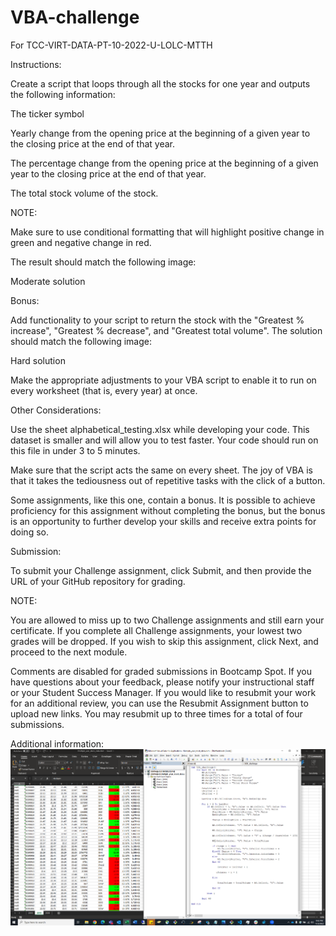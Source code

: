 # VBA-challenge
For TCC-VIRT-DATA-PT-10-2022-U-LOLC-MTTH


Instructions:

Create a script that loops through all the stocks for one year and outputs the following information:

The ticker symbol

Yearly change from the opening price at the beginning of a given year to the closing price at the end of that year.

The percentage change from the opening price at the beginning of a given year to the closing price at the end of that year.

The total stock volume of the stock.

NOTE:

Make sure to use conditional formatting that will highlight positive change in green and negative change in red.

The result should match the following image:

Moderate solution
 
Bonus:

Add functionality to your script to return the stock with the "Greatest % increase", "Greatest % decrease", and "Greatest total volume". The solution should match the following image:

Hard solution

Make the appropriate adjustments to your VBA script to enable it to run on every worksheet (that is, every year) at once.

Other Considerations:

Use the sheet alphabetical_testing.xlsx while developing your code. This dataset is smaller and will allow you to test faster. Your code should run on this file in under 3 to 5 minutes.

Make sure that the script acts the same on every sheet. The joy of VBA is that it takes the tediousness out of repetitive tasks with the click of a button.

Some assignments, like this one, contain a bonus. It is possible to achieve proficiency for this assignment without completing the bonus, but the bonus is an opportunity to further develop your skills and receive extra points for doing so.

Submission:

To submit your Challenge assignment, click Submit, and then provide the URL of your GitHub repository for grading.

NOTE:

You are allowed to miss up to two Challenge assignments and still earn your certificate. If you complete all Challenge assignments, your lowest two grades will be dropped. If you wish to skip this assignment, click Next, and proceed to the next module.

Comments are disabled for graded submissions in Bootcamp Spot. If you have questions about your feedback, please notify your instructional staff or your Student Success Manager. If you would like to resubmit your work for an additional review, you can use the Resubmit Assignment button to upload new links. You may resubmit up to three times for a total of four submissions.

Additional information: 
![vba-challenge screenshot of the results](vba-challenge_results.screenshots.PNG)
